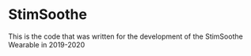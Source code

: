 # StimSoothe
This is the code that was written for the development of the StimSoothe Wearable in 2019-2020

